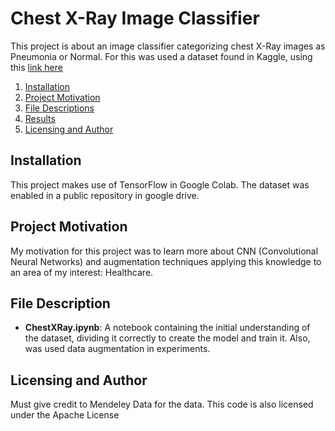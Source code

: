 # Chest X-Ray Image Classifier 

This project is about an image classifier categorizing chest X-Ray images as Pneumonia or Normal. For this was used a dataset found in Kaggle, using this [link here](https://data.mendeley.com/datasets/rscbjbr9sj/2)

1. [Installation](#installation)
2. [Project Motivation](#motivation)
3. [File Descriptions](#files)
4. [Results](#results)
6. [Licensing and Author](#licensing)


## Installation <a name="installation"></a>

This project makes use of TensorFlow in Google Colab. The dataset was enabled in a public repository in google drive.

## Project Motivation<a name="motivation"></a>

My motivation for this project was to learn more about CNN (Convolutional Neural Networks) and augmentation techniques applying this knowledge to an area of my interest: Healthcare. 

## File Description<a name="files"></a>
- <b>ChestXRay.ipynb</b>: A notebook containing the initial understanding of the dataset, dividing it correctly to create the model and train it. Also, was used data augmentation in experiments. 

## Licensing and Author<a name="licensing"></a>

Must give credit to Mendeley Data for the data. This code is also licensed under the Apache License
